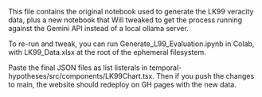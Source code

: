 This file contains the original notebook used to generate the LK99 veracity data, plus a new notebook that Will tweaked to get the process running against the Gemini API instead of a local ollama server.

To re-run and tweak, you can run Generate_L99_Evaluation.ipynb in Colab, with LK99_Data.xlsx at the root of the ephemeral filesystem.

Paste the final JSON files as list listerals in temporal-hypotheses/src/components/LK99Chart.tsx. Then if you push the changes to main, the website should redeploy on GH pages with the new data.